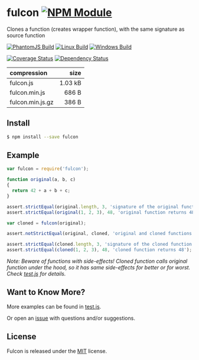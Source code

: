 # fulcon [![NPM Module](https://img.shields.io/npm/v/fulcon.svg?style=flat)](https://www.npmjs.com/package/fulcon)

Clones a function (creates wrapper function), with the same signature as source function

[![PhantomJS Build](https://img.shields.io/travis/alexindigo/fulcon/master.svg?label=browser&style=flat)](https://travis-ci.org/alexindigo/fulcon)
[![Linux Build](https://img.shields.io/travis/alexindigo/fulcon/master.svg?label=linux:6.x-10.x&style=flat)](https://travis-ci.org/alexindigo/fulcon)
[![Windows Build](https://img.shields.io/appveyor/ci/alexindigo/fulcon/master.svg?label=windows:6.x-10.x&style=flat)](https://ci.appveyor.com/project/alexindigo/fulcon)

[![Coverage Status](https://img.shields.io/coveralls/alexindigo/fulcon/master.svg?label=code+coverage&style=flat)](https://coveralls.io/github/alexindigo/fulcon?branch=master)
[![Dependency Status](https://img.shields.io/david/alexindigo/fulcon.svg?style=flat)](https://david-dm.org/alexindigo/fulcon)

| compression      |    size |
| :--------------- | ------: |
| fulcon.js        | 1.03 kB |
| fulcon.min.js    |   686 B |
| fulcon.min.js.gz |   386 B |


## Install

```sh
$ npm install --save fulcon
```

## Example

```javascript
var fulcon = require('fulcon');

function original(a, b, c)
{
  return 42 + a + b + c;
}

assert.strictEqual(original.length, 3, 'signature of the original function has 3 arguments');
assert.strictEqual(original(1, 2, 3), 48, 'original function returns 48');

var cloned = fulcon(original);

assert.notStrictEqual(original, cloned, 'original and cloned functions are not the same function');

assert.strictEqual(cloned.length, 3, 'signature of the cloned function has 3 arguments');
assert.strictEqual(cloned(1, 2, 3), 48, 'cloned function returns 48');
```

_Note: Beware of functions with side-effects! Cloned function calls original function under the hood, so it has same side-effects for better or for worst. Check [test.js](test.js) for details._

## Want to Know More?

More examples can be found in [test.js](test.js).

Or open an [issue](https://github.com/alexindigo/fulcon/issues) with questions and/or suggestions.

## License

Fulcon is released under the [MIT](LICENSE) license.
